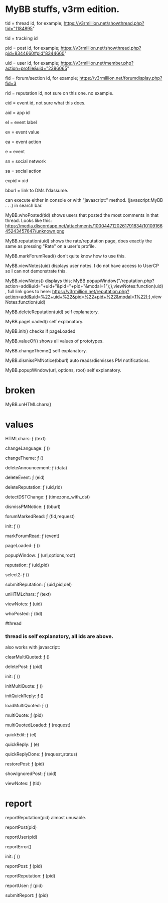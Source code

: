 # MyBB stuffs, v3rm edition.

tid = thread id, for example; https://v3rmillion.net/showthread.php?tid="1184895"

tid = tracking id

pid = post id, for example; https://v3rmillion.net/showthread.php?pid=8344660#pid"8344660"

uid = user id, for example; https://v3rmillion.net/member.php?action=profile&uid="2386065"

fid = forum/section id, for example; https://v3rmillion.net/forumdisplay.php?fid=3

rid = reputation id, not sure on this one. no example.

eid = event id, not sure what this does.

aid = app id

el = event label

ev = event value

ea = event action

e = event

sn = social network

sa = social action

expid = xid

bburl = link to DMs I'dassume.

can execute either in console or with "javascript:" method. (javascript:MyBB . . .) in search bar.

MyBB.whoPosted(tid) shows users that posted the most comments in that thread. Looks like this: https://media.discordapp.net/attachments/1000447120261791834/1010916645243457647/unknown.png

MyBB.reputation(uid) shows the rate/reputation page, does exactly the same as pressing "Rate" on a user's profile.

MyBB.markForumRead() don't quite know how to use this.

MyBB.viewNotes(uid) displays user notes. I do not have access to UserCP so I can not demonstrate this.

MyBB.viewNotes() displays this; MyBB.popupWindow("/reputation.php?action=add&uid="+uid+"&pid="+pid+"&modal=1");},viewNotes:function(uid), full link goes to here: https://v3rmillion.net/reputation.php?action=add&uid=%22+uid+%22&pid=%22+pid+%22&modal=1%22);},viewNotes:function(uid)

MyBB.deleteReputation(uid) self explanatory.

MyBB.pageLoaded() self explanatory.

MyBB.init() checks if pageLoaded

MyBB.valueOf() shows all values of prototypes.

MyBB.changeTheme() self explanatory.

MyBB.dismissPMNotice(bburl) auto reads/dismisses PM notifications.

MyBB.popupWindow(url, options, root) self explanatory.

# broken

MyBB.unHTMLchars()

# values

HTMLchars: ƒ (text)

changeLanguage: ƒ ()

changeTheme: ƒ ()

deleteAnnouncement: ƒ (data)

deleteEvent: ƒ (eid)

deleteReputation: ƒ (uid,rid)

detectDSTChange: ƒ (timezone_with_dst)

dismissPMNotice: ƒ (bburl)

forumMarkedRead: ƒ (fid,request)

init: ƒ ()

markForumRead: ƒ (event)

pageLoaded: ƒ ()

popupWindow: ƒ (url,options,root)

reputation: ƒ (uid,pid)

select2: ƒ ()

submitReputation: ƒ (uid,pid,del)

unHTMLchars: ƒ (text)

viewNotes: ƒ (uid)

whoPosted: ƒ (tid)

#thread

### thread is self explanatory, all ids are above.

also works with javascript:

clearMultiQuoted: ƒ ()

deletePost: ƒ (pid)

init: ƒ ()

initMultiQuote: ƒ ()

initQuickReply: ƒ ()

loadMultiQuoted: ƒ ()

multiQuote: ƒ (pid)

multiQuotedLoaded: ƒ (request)

quickEdit: ƒ (el)

quickReply: ƒ (e)

quickReplyDone: ƒ (request,status)

restorePost: ƒ (pid)

showIgnoredPost: ƒ (pid)

viewNotes: ƒ (tid)

# report

reportReputation(pid) almost unusable.

reportPost(pid)

reportUser(pid)

reportError()

init: ƒ ()

reportPost: ƒ (pid)

reportReputation: ƒ (pid)

reportUser: ƒ (pid)

submitReport: ƒ (pid)
